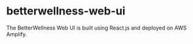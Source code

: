 # betterwellness-web-ui
The BetterWellness Web UI is built using React.js and deployed on AWS Amplify. 
